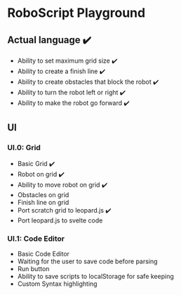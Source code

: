 # RoboScript Playground

## Actual language ✔️
* Ability to set maximum grid size ✔️
* Ability to create a finish line ✔️
* Ability to create obstacles that block the robot ✔️
* Ability to turn the robot left or right ✔️
* Ability to make the robot go forward ✔️

## UI
### UI.0: Grid
* Basic Grid ✔️
* Robot on grid ✔️
* Ability to move robot on grid ✔️
* Obstacles on grid
* Finish line on grid
* Port scratch grid to leopard.js ✔️
* Port leopard.js to svelte code
### UI.1: Code Editor
* Basic Code Editor
* Waiting for the user to save code before parsing
* Run button
* Ability to save scripts to localStorage for safe keeping
* Custom Syntax highlighting
